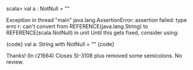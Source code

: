 scala> val a : NotNull = ""

Exception in thread "main" java.lang.AssertionError: assertion failed: type erro
r: can't convert from REFERENCE(java.lang.String) to REFERENCE(scala.NotNull) in unit <console>
Until this gets fixed, consider using:

{code}
val a: String with NotNull = ""
{code}

Thanks!
(In r21664) Closes SI-3108 plus removed some semicolons. No review.

